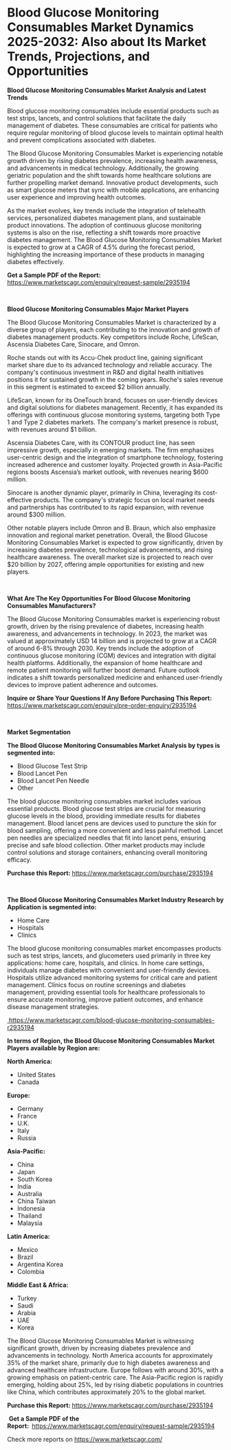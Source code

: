 <p><h1>Blood Glucose Monitoring Consumables Market Dynamics 2025-2032: Also about Its Market Trends, Projections, and Opportunities</h1></p><p><strong>Blood Glucose Monitoring Consumables Market Analysis and Latest Trends</strong></p>
<p><p>Blood glucose monitoring consumables include essential products such as test strips, lancets, and control solutions that facilitate the daily management of diabetes. These consumables are critical for patients who require regular monitoring of blood glucose levels to maintain optimal health and prevent complications associated with diabetes.</p><p>The Blood Glucose Monitoring Consumables Market is experiencing notable growth driven by rising diabetes prevalence, increasing health awareness, and advancements in medical technology. Additionally, the growing geriatric population and the shift towards home healthcare solutions are further propelling market demand. Innovative product developments, such as smart glucose meters that sync with mobile applications, are enhancing user experience and improving health outcomes.</p><p>As the market evolves, key trends include the integration of telehealth services, personalized diabetes management plans, and sustainable product innovations. The adoption of continuous glucose monitoring systems is also on the rise, reflecting a shift towards more proactive diabetes management. The Blood Glucose Monitoring Consumables Market is expected to grow at a CAGR of 4.5% during the forecast period, highlighting the increasing importance of these products in managing diabetes effectively.</p></p>
<p><strong>Get a Sample PDF of the Report:&nbsp;</strong> <a href="https://www.marketscagr.com/enquiry/request-sample/2935194?utm_campaign=2097&utm_medium=2&utm_source=Github&utm_content=ia&utm_term=14032025&utm_id=blood-glucose-monitoring-consumables">https://www.marketscagr.com/enquiry/request-sample/2935194</a></p>
<p>&nbsp;</p>
<p><strong>Blood Glucose Monitoring Consumables Major Market Players</strong></p>
<p><p>The Blood Glucose Monitoring Consumables Market is characterized by a diverse group of players, each contributing to the innovation and growth of diabetes management products. Key competitors include Roche, LifeScan, Ascensia Diabetes Care, Sinocare, and Omron.</p><p>Roche stands out with its Accu-Chek product line, gaining significant market share due to its advanced technology and reliable accuracy. The company's continuous investment in R&D and digital health initiatives positions it for sustained growth in the coming years. Roche's sales revenue in this segment is estimated to exceed $2 billion annually.</p><p>LifeScan, known for its OneTouch brand, focuses on user-friendly devices and digital solutions for diabetes management. Recently, it has expanded its offerings with continuous glucose monitoring systems, targeting both Type 1 and Type 2 diabetes markets. The company's market presence is robust, with revenues around $1 billion.</p><p>Ascensia Diabetes Care, with its CONTOUR product line, has seen impressive growth, especially in emerging markets. The firm emphasizes user-centric design and the integration of smartphone technology, fostering increased adherence and customer loyalty. Projected growth in Asia-Pacific regions boosts Ascensia’s market outlook, with revenues nearing $600 million.</p><p>Sinocare is another dynamic player, primarily in China, leveraging its cost-effective products. The company's strategic focus on local market needs and partnerships has contributed to its rapid expansion, with revenue around $300 million.</p><p>Other notable players include Omron and B. Braun, which also emphasize innovation and regional market penetration. Overall, the Blood Glucose Monitoring Consumables Market is expected to grow significantly, driven by increasing diabetes prevalence, technological advancements, and rising healthcare awareness. The overall market size is projected to reach over $20 billion by 2027, offering ample opportunities for existing and new players.</p></p>
<p>&nbsp;</p>
<p><strong>What Are The Key Opportunities For Blood Glucose Monitoring Consumables Manufacturers?</strong></p>
<p><p>The Blood Glucose Monitoring Consumables market is experiencing robust growth, driven by the rising prevalence of diabetes, increasing health awareness, and advancements in technology. In 2023, the market was valued at approximately USD 14 billion and is projected to grow at a CAGR of around 6-8% through 2030. Key trends include the adoption of continuous glucose monitoring (CGM) devices and integration with digital health platforms. Additionally, the expansion of home healthcare and remote patient monitoring will further boost demand. Future outlook indicates a shift towards personalized medicine and enhanced user-friendly devices to improve patient adherence and outcomes.</p></p>
<p><strong>Inquire or Share Your Questions If Any Before Purchasing This Report:</strong> <a href="https://www.marketscagr.com/enquiry/pre-order-enquiry/2935194?utm_campaign=2097&utm_medium=2&utm_source=Github&utm_content=ia&utm_term=14032025&utm_id=blood-glucose-monitoring-consumables">https://www.marketscagr.com/enquiry/pre-order-enquiry/2935194</a></p>
<p>&nbsp;</p>
<p><strong>Market Segmentation</strong></p>
<p><strong>The Blood Glucose Monitoring Consumables Market Analysis by types is segmented into:</strong></p>
<p><ul><li>Blood Glucose Test Strip</li><li>Blood Lancet Pen</li><li>Blood Lancet Pen Needle</li><li>Other</li></ul></p>
<p><p>The blood glucose monitoring consumables market includes various essential products. Blood glucose test strips are crucial for measuring glucose levels in the blood, providing immediate results for diabetes management. Blood lancet pens are devices used to puncture the skin for blood sampling, offering a more convenient and less painful method. Lancet pen needles are specialized needles that fit into lancet pens, ensuring precise and safe blood collection. Other market products may include control solutions and storage containers, enhancing overall monitoring efficacy.</p></p>
<p><strong>Purchase this Report:&nbsp;</strong><a href="https://www.marketscagr.com/purchase/2935194?utm_campaign=2097&utm_medium=2&utm_source=Github&utm_content=ia&utm_term=14032025&utm_id=blood-glucose-monitoring-consumables">https://www.marketscagr.com/purchase/2935194</a></p>
<p>&nbsp;</p>
<p><strong>The Blood Glucose Monitoring Consumables Market Industry Research by Application is segmented into:</strong></p>
<p><ul><li>Home Care</li><li>Hospitals</li><li>Clinics</li></ul></p>
<p><p>The blood glucose monitoring consumables market encompasses products such as test strips, lancets, and glucometers used primarily in three key applications: home care, hospitals, and clinics. In home care settings, individuals manage diabetes with convenient and user-friendly devices. Hospitals utilize advanced monitoring systems for critical care and patient management. Clinics focus on routine screenings and diabetes management, providing essential tools for healthcare professionals to ensure accurate monitoring, improve patient outcomes, and enhance disease management strategies.</p></p>
<p><a href="https://www.marketscagr.com/blood-glucose-monitoring-consumables-r2935194?utm_campaign=2097&utm_medium=2&utm_source=Github&utm_content=ia&utm_term=14032025&utm_id=blood-glucose-monitoring-consumables">&nbsp;https://www.marketscagr.com/blood-glucose-monitoring-consumables-r2935194</a></p>
<p><strong>In terms of Region, the Blood Glucose Monitoring Consumables Market Players available by Region are:</strong></p>
<p>
    <p> <strong> North America: </strong>
        <ul>
            <li>United States</li>
            <li>Canada</li>
        </ul>
        </p> 
    <p> <strong> Europe: </strong>
        <ul>
            <li>Germany</li>
            <li>France</li>
            <li>U.K.</li>
            <li>Italy</li>
            <li>Russia</li>
        </ul>
        </p> 
    <p> <strong> Asia-Pacific: </strong>
        <ul>
            <li>China</li>
            <li>Japan</li>
            <li>South Korea</li>
            <li>India</li>
            <li>Australia</li>
            <li>China Taiwan</li>
            <li>Indonesia</li>
            <li>Thailand</li>
            <li>Malaysia</li>
        </ul>
        </p> 
    <p> <strong> Latin America: </strong>
        <ul>
            <li>Mexico</li>
            <li>Brazil</li>
            <li>Argentina Korea</li>
            <li>Colombia</li>
        </ul>
        </p> 
    <p> <strong> Middle East & Africa: </strong>
        <ul>
            <li>Turkey</li>
            <li>Saudi</li>
            <li>Arabia</li>
            <li>UAE</li>
            <li>Korea</li>
        </ul>
    </p>
    </p>
<p><p>The Blood Glucose Monitoring Consumables Market is witnessing significant growth, driven by increasing diabetes prevalence and advancements in technology. North America accounts for approximately 35% of the market share, primarily due to high diabetes awareness and advanced healthcare infrastructure. Europe follows with around 30%, with a growing emphasis on patient-centric care. The Asia-Pacific region is rapidly emerging, holding about 25%, led by rising diabetic populations in countries like China, which contributes approximately 20% to the global market.</p></p>
<p><strong>Purchase this Report: </strong><a href="https://www.marketscagr.com/purchase/2935194?utm_campaign=2097&utm_medium=2&utm_source=Github&utm_content=ia&utm_term=14032025&utm_id=blood-glucose-monitoring-consumables">https://www.marketscagr.com/purchase/2935194</a></p>
<p>&nbsp;<strong>Get a Sample PDF of the Report:&nbsp;&nbsp;</strong><a href="https://www.marketscagr.com/enquiry/request-sample/2935194?utm_campaign=2097&utm_medium=2&utm_source=Github&utm_content=ia&utm_term=14032025&utm_id=blood-glucose-monitoring-consumables">https://www.marketscagr.com/enquiry/request-sample/2935194</a></p>
<p><strong></strong></p>
<p>Check more reports on <a href="https://www.marketscagr.com/?utm_campaign=2097&utm_medium=2&utm_source=Github&utm_content=ia&utm_term=14032025&utm_id=blood-glucose-monitoring-consumables">https://www.marketscagr.com/</a></p>